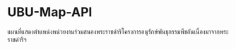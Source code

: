 # UBU-Map-API
แผนที่แสดงตำแหน่งหน่วยงานร่วมสนองพระราชดำริโครงการอนุรักษ์พันธุกรรมพืชอันเนื่องมาจากพระราชดำริฯ 
